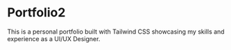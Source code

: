 # Portfolio2
This is a personal portfolio built with Tailwind CSS showcasing my skills and experience as a UI/UX Designer.
